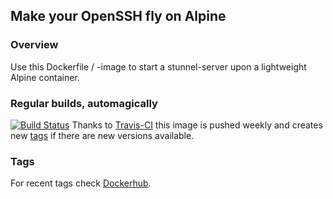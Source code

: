 ## Make your OpenSSH fly on Alpine

### Overview
Use this Dockerfile / -image to start a stunnel-server upon a lightweight Alpine container.

### Regular builds, automagically
[![Build Status](https://travis-ci.com/Hermsi1337/docker-stunnel.svg?branch=master)](https://travis-ci.com/Hermsi1337/docker-stunnel) 
Thanks to [Travis-CI](https://travis-ci.org/) this image is pushed weekly and creates new [tags](https://hub.docker.com/r/hermsi/alpine-stunnel/tags/) if there are new versions available.

### Tags
For recent tags check [Dockerhub](https://hub.docker.com/r/hermsi/alpine-stunnel/tags/).